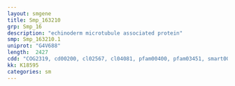 ```yaml
---
layout: smgene
title: Smp_163210
grp: Smp_16
description: "echinoderm microtubule associated protein"
smp: Smp_163210.1
uniprot: "G4V688"
length:  2427
cdd: "COG2319, cd00200, cl02567, cl04081, pfam00400, pfam03451, smart00320"
kk: K18595
categories: sm
---
```

